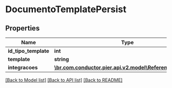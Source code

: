 # DocumentoTemplatePersist

## Properties
Name | Type | Description | Notes
------------ | ------------- | ------------- | -------------
**id_tipo_template** | **int** | {{{documento_template_persist_id_tipo_template_value}}} | [optional] 
**template** | **string** | {{{documento_template_persist_template_value}}} | [optional] 
**integracoes** | [**\br.com.conductor.pier.api.v2.model\ReferenciaIdPersist[]**](ReferenciaIdPersist.md) | {{{documento_template_persist_integracoes_value}}} | [optional] 

[[Back to Model list]](../README.md#documentation-for-models) [[Back to API list]](../README.md#documentation-for-api-endpoints) [[Back to README]](../README.md)


